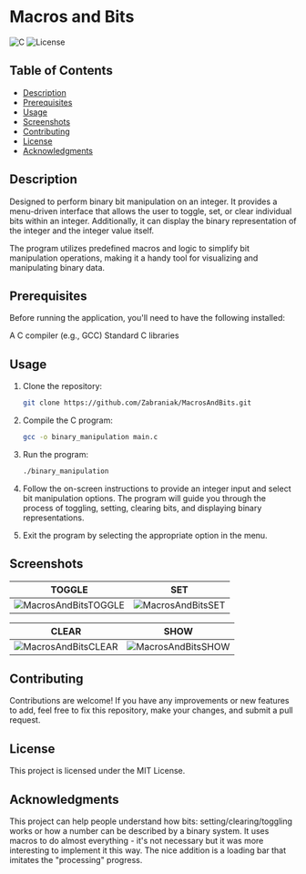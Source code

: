 # Macros and Bits

![C](https://img.shields.io/badge/C-v3.7%2B-blue)
![License](https://img.shields.io/badge/license-MIT-green)

## Table of Contents

- [Description](#description)
- [Prerequisites](#prerequisites)
- [Usage](#usage)
- [Screenshots](#screenshots)
- [Contributing](#contributing)
- [License](#license)
- [Acknowledgments](#acknowledgments)

## Description

Designed to perform binary bit manipulation on an integer. It provides a menu-driven interface that allows the user to toggle, set, or clear individual bits within an integer. Additionally, it can display the binary representation of the integer and the integer value itself.

The program utilizes predefined macros and logic to simplify bit manipulation operations, making it a handy tool for visualizing and manipulating binary data.

## Prerequisites

Before running the application, you'll need to have the following installed:

A C compiler (e.g., GCC)
Standard C libraries

## Usage

1. Clone the repository:

   ```sh
   git clone https://github.com/Zabraniak/MacrosAndBits.git

2. Compile the C program:

   ```sh
   gcc -o binary_manipulation main.c

3. Run the program:

   ```sh
   ./binary_manipulation

4. Follow the on-screen instructions to provide an integer input and select bit manipulation options. The program will guide you through the process of toggling, setting, clearing bits, and displaying binary representations.

5. Exit the program by selecting the appropriate option in the menu.

## Screenshots

| TOGGLE | SET |
| ----- | ----- |
| ![MacrosAndBitsTOGGLE](https://i.imgur.com/Av8bX1r.png) | ![MacrosAndBitsSET](https://i.imgur.com/iEhqK39.png) |

| CLEAR | SHOW |
| ----- | ----- |
| ![MacrosAndBitsCLEAR](https://i.imgur.com/3PeCzJP.png) | ![MacrosAndBitsSHOW](https://i.imgur.com/9nt2qua.png) |

## Contributing
Contributions are welcome! If you have any improvements or new features to add, feel free to fix this repository, make your changes, and submit a pull request.

## License
This project is licensed under the MIT License.

## Acknowledgments
This project can help people understand how bits: setting/clearing/toggling works or how a number can be described by a binary system. It uses macros to do almost everything - it's not necessary but it was more interesting to implement it this way. The nice addition is a loading bar that imitates the "processing" progress.
